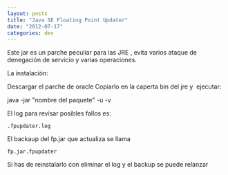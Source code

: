 ```yaml
---
layout: posts
title: "Java SE Floating Point Updater"
date: "2012-07-17"
categories: dev
---
```


Este jar es un parche peculiar para las JRE , evita varios ataque de denegación de servicio y varias operaciones.

La instalación:

Descargar el parche de oracle Copiarlo en la caperta bin del jre y  ejecutar:

java -jar "nombre del paquete" -u -v

El log para revisar posibles fallos es:

`.fpupdater.log`

El backaup del fp.jar que actualiza se llama

`fp.jar.fpupdater`

Si has de reinstalarlo con eliminar el log y el backup se puede relanzar
